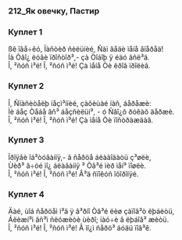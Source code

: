 ### 212_Як овечку, Пастир
### Куплет 1
ßê îâå÷êó, Ïàñòèð ñèëüíèé, Ñàì âåäè ìåíå âïåðåä!<br/>Íà Òâî¿ ëóãè ïðîñòîð³,- çà Òîáîþ ÿ éäó âñë³ä.<br/>Î, ²ñóñ ì³é! Î, ²ñóñ ì³é! Çà ìåíå Òè êðîâ ïðîëèâ.
### Куплет 2
Î, Ñïàñèòåëþ íåçì³ííèé, çàõèùàé íàñ, áåðåæè:<br/>Ìè áåç Òåáå âñ³ áåçñèëüí³, - ó Ñâî¿õ ðóêàõ äåðæè.<br/>Î, ²ñóñ ì³é! Î, ²ñóñ ì³é! Çà ìåíå Òè ïîñòðàæäàâ.
### Куплет 3
Ïðîÿâè îá³òóâàííÿ,- â ñåðöå áëàãîäàòü ç³øëè,<br/>Ùèð³ â÷óé ìî¿ áëàãàííÿ ³ Òâ³é ìèð ìåí³ ïîøëè.<br/>Î, ²ñóñ ì³é! Î, ²ñóñ ì³é! Â³ä ñïîêóñ îõîðîíÿé.
### Куплет 4
Äàé, ùîá ñåðöåì ì³ã ÿ â³ðíî Òâ³é ëèø çàïîâ³ò ëþáèòü, <br/>Áëèæí³ì âñ³ì ñëóæèòè ùèðî; íàó÷è â ëþáîâ³ æèòü.<br/>Î, ²ñóñ ì³é! Î, ²ñóñ ì³é! Â ìî¿ì ñåðö³ áóäü ïîâ³ê.
